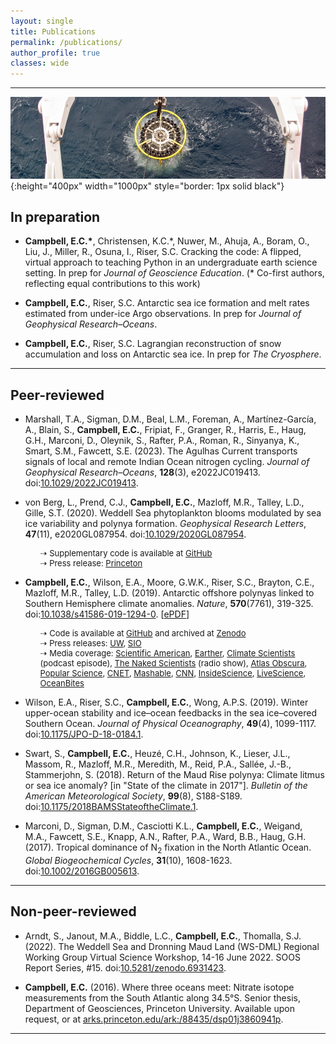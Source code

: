 ```yaml
---
layout: single
title: Publications
permalink: /publications/
author_profile: true
classes: wide
---
```


---

![Deploying a CTD](/assets/images/CTD.jpg){:height="400px" width="1000px" style="border: 1px solid black"}

<!---
## In progress

* ...

---
--->

## In preparation

* **Campbell, E.C.\***, Christensen, K.C.\*, Nuwer, M., Ahuja, A., Boram, O., Liu, J., Miller, R., Osuna, I., Riser, S.C. Cracking the code: A flipped, virtual approach to teaching Python in an undergraduate earth science setting. In prep for *Journal of Geoscience Education*. (* Co-first authors, reflecting equal contributions to this work)

* **Campbell, E.C.**, Riser, S.C. Antarctic sea ice formation and melt rates estimated from under-ice Argo observations. In prep for *Journal of Geophysical Research&ndash;Oceans*.

* **Campbell, E.C.**, Riser, S.C. Lagrangian reconstruction of snow accumulation and loss on Antarctic sea ice. In prep for *The Cryosphere*.

---

## Peer-reviewed

* Marshall, T.A., Sigman, D.M., Beal, L.M., Foreman, A., Mart&iacute;nez-Garc&iacute;a, A., Blain, S., **Campbell, E.C.**, Fripiat, F., Granger, R., Harris, E., Haug, G.H., Marconi, D., Oleynik, S., Rafter, P.A., Roman, R., Sinyanya, K., Smart, S.M., Fawcett, S.E. (2023). The Agulhas Current transports signals of local and remote Indian Ocean nitrogen cycling. *Journal of Geophysical Research&ndash;Oceans*, **128**(3), e2022JC019413. doi:[10.1029/2022JC019413](https://agupubs.onlinelibrary.wiley.com/doi/10.1029/2022JC019413).

<ul>
<li style="margin-bottom: 3px;">von Berg, L., Prend, C.J., <b>Campbell, E.C.</b>, Mazloff, M.R., Talley, L.D., Gille, S.T. (2020). Weddell Sea phytoplankton blooms modulated by sea ice variability and polynya formation. <i>Geophysical Research Letters</i>, <b>47</b>(11), e2020GL087954. doi:<a href="https://onlinelibrary.wiley.com/doi/abs/10.1029/2020GL087954">10.1029/2020GL087954</a>.</li>
<ul style="list-style: none; margin-left:0px;">
<font size="-1">
<li style="margin-bottom: 0px;">&#8674; Supplementary code is available at <a href="https://github.com/ethan-campbell/Weddell_phyto_paper">GitHub</a></li>
<li style="margin-bottom: 0px;">&#8674; Press release: <a href="https://www.princeton.edu/news/2020/06/22/lauren-von-berg-class-2020-publishes-research-internship-studying-antarctic-sea-ice">Princeton</a></li>
</font>
</ul>
</ul>

<ul>
<li style="margin-bottom: 3px;"><b>Campbell, E.C.</b>, Wilson, E.A., Moore, G.W.K., Riser, S.C., Brayton, C.E., Mazloff, M.R., Talley, L.D. (2019). Antarctic offshore polynyas linked to Southern Hemisphere climate anomalies. <i>Nature</i>, <b>570</b>(7761), 319-325. doi:<a href="https://www.nature.com/articles/s41586-019-1294-0">10.1038/s41586-019-1294-0</a>. [<a href="https://rdcu.be/bGeh4">ePDF</a>]</li>
<ul style="list-style: none; margin-left:0px;">
<font size="-1">
<li style="margin-bottom: 0px;">&#8674; Code is available at <a href="https://github.com/ethan-campbell/Weddell_polynya_paper">GitHub</a> and archived at <a href="https://doi.org/10.5281/zenodo.3259013">Zenodo</a></li>
<li style="margin-bottom: 0px;">&#8674; Press releases: <a href="http://www.washington.edu/news/2019/06/10/mysterious-holes-in-antarctic-sea-ice-explained-by-years-of-robotic-data/">UW</a>, <a href="https://scripps.ucsd.edu/news/mysterious-holes-antarctic-sea-ice-explained-years-robotic-data">SIO</a></li>
<li style="margin-bottom: 0px;">&#8674; Media coverage: <a href="https://www.scientificamerican.com/article/storms-salty-water-caused-mystery-hole-in-antarctic-sea-ice/">Scientific American</a>, <a href="https://earther.gizmodo.com/seals-with-sensors-help-solve-the-mystery-of-antarctica-1835373280">Earther</a>, <a href="https://anchor.fm/climate-scientists/episodes/Ethan-Campbell-e52ogj">Climate Scientists</a> (podcast episode), <a href="https://www.thenakedscientists.com/podcasts/short/cracking-secret-antarctic-ice-holes">The Naked Scientists</a> (radio show), <a href="https://www.atlasobscura.com/articles/holes-in-antarctic-ice">Atlas Obscura</a>, <a href="https://www.popsci.com/mysterious-holes-antarctica-sea-ice-polynyas">Popular Science</a>, <a href="https://www.cnet.com/news/mystery-of-giant-antarctic-ice-holes-solved-by-robots-tricked-out-seals/">CNET</a>, <a href="https://mashable.com/article/antarctica-holes-ice-polynya-explained/">Mashable</a>, <a href="https://www.cnn.com/2019/06/11/us/elephant-seal-antarctic-ice-hole-polynya-trnd/index.html">CNN</a>, <a href="https://www.insidescience.org/news/new-study-explains-how-big-holes-form-antarctic-ice-despite-cold">InsideScience</a>, <a href="https://www.livescience.com/65693-mysterious-antarctic-ice-holes-explained.html">LiveScience</a>, <a href="https://oceanbites.org/open-ocean-polynyas-how-these-holes-in-the-ice-mysteriously-appear/">OceanBites</a></li>
</font>
</ul>
</ul>

* Wilson, E.A., Riser, S.C., **Campbell, E.C.**, Wong, A.P.S. (2019). Winter upper-ocean stability and ice&ndash;ocean feedbacks in the sea ice&ndash;covered Southern Ocean. *Journal of Physical Oceanography*, **49**(4), 1099-1117. doi:[10.1175/JPO-D-18-0184.1](https://journals.ametsoc.org/doi/full/10.1175/JPO-D-18-0184.1).

* Swart, S., **Campbell, E.C.**, Heuz&eacute;, C.H., Johnson, K., Lieser, J.L., Massom, R., Mazloff, M.R., Meredith, M., Reid, P.A., Sall&eacute;e, J.-B., Stammerjohn, S. (2018). Return of the Maud Rise polynya: Climate litmus or sea ice anomaly? [in "State of the climate in 2017"]. *Bulletin of the American Meteorological Society*, **99**(8), S188-S189. doi:[10.1175/2018BAMSStateoftheClimate.1](https://journals.ametsoc.org/doi/abs/10.1175/2018BAMSStateoftheClimate.1).

* Marconi, D., Sigman, D.M., Casciotti K.L., **Campbell, E.C.**, Weigand, M.A., Fawcett, S.E., Knapp, A.N., Rafter, P.A., Ward, B.B., Haug, G.H. (2017). Tropical dominance of N<sub>2</sub> fixation in the North Atlantic Ocean. *Global Biogeochemical Cycles*, **31**(10), 1608-1623. doi:[10.1002/2016GB005613](https://agupubs.onlinelibrary.wiley.com/doi/full/10.1002/2016GB005613).

---

## Non-peer-reviewed

* Arndt, S., Janout, M.A., Biddle, L.C., **Campbell, E.C.**, Thomalla, S.J. (2022). The Weddell Sea and Dronning Maud Land (WS-DML) Regional Working Group Virtual Science Workshop, 14-16 June 2022. SOOS Report Series, #15. doi:[10.5281/zenodo.6931423](https://doi.org/10.5281/zenodo.6931423).

* **Campbell, E.C.** (2016). Where three oceans meet: Nitrate isotope measurements from the South Atlantic along 34.5&deg;S. Senior thesis, Department of Geosciences, Princeton University. Available upon request, or at [arks.princeton.edu/ark:/88435/dsp01j3860941p](http://arks.princeton.edu/ark:/88435/dsp01j3860941p).

---